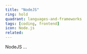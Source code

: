 ```yaml
---
title: "NodeJS"
ring: hold
quadrant: languages-and-frameworks
tags: [coding, frontend]
icon: Node.js
related:
---
```


NodeJS ...
